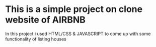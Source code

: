 # This is a simple project on clone website of AIRBNB 

In this project i used HTML/CSS & JAVASCRIPT to come up with some functionality of listing houses
